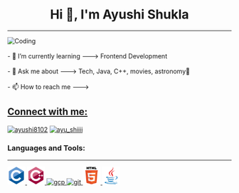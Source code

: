 <h1 align="center">Hi 👋, I'm Ayushi Shukla</h1>

<hr size "3" noshade>
<img align="left" alt="Coding" width="400" src="https://user-images.githubusercontent.com/91957156/142490103-c192839f-2d16-46e3-ba1d-36329d9a1582.jpg">

<br>
 <br>
- 🌱 I’m currently learning ---> Frontend Development
 <br>
 <br>
- 💬 Ask me about ---> Tech, Java, C++, movies, astronomy💫
 <br>
 <br>
- 📫 How to reach me ---> <a href="mailto:ayushi.shukla8102@gmail.com>
 <br>
  <br>
- ⚡ Fun fact --> I'm tenacious!😉
 <br>
 <br>
<br>
<hr size "3" noshade>
<br>
<h2 align="left">Connect with me:</h3>
<p align="left">
<a href="https://kaggle.com/ayushi8102" target="blank"><img align="center" src="https://raw.githubusercontent.com/rahuldkjain/github-profile-readme-generator/master/src/images/icons/Social/kaggle.svg" alt="ayushi8102" height="30" width="40" /></a>
<a href="https://dribbble.com/ayu_shiiii" target="blank"><img align="center" src="https://raw.githubusercontent.com/rahuldkjain/github-profile-readme-generator/master/src/images/icons/Social/dribbble.svg" alt="ayu_shiiii" height="30" width="40" /></a>
</p>

<h3 align="left">Languages and Tools:</h3>
<hr>
<p align="left"> <a href="https://www.cprogramming.com/" target="_blank" rel="noreferrer"> <img src="https://raw.githubusercontent.com/devicons/devicon/master/icons/c/c-original.svg" alt="c" width="40" height="40"/> </a> <a href="https://www.w3schools.com/cpp/" target="_blank" rel="noreferrer"> <img src="https://raw.githubusercontent.com/devicons/devicon/master/icons/cplusplus/cplusplus-original.svg" alt="cplusplus" width="40" height="40"/> </a> <a href="https://cloud.google.com" target="_blank" rel="noreferrer"> <img src="https://www.vectorlogo.zone/logos/google_cloud/google_cloud-icon.svg" alt="gcp" width="40" height="40"/> </a> <a href="https://git-scm.com/" target="_blank" rel="noreferrer"> <img src="https://www.vectorlogo.zone/logos/git-scm/git-scm-icon.svg" alt="git" width="40" height="40"/> </a> <a href="https://www.w3.org/html/" target="_blank" rel="noreferrer"> <img src="https://raw.githubusercontent.com/devicons/devicon/master/icons/html5/html5-original-wordmark.svg" alt="html5" width="40" height="40"/> </a> <a href="https://www.java.com" target="_blank" rel="noreferrer"> <img src="https://raw.githubusercontent.com/devicons/devicon/master/icons/java/java-original.svg" alt="java" width="40" height="40"/> </a> </p>
